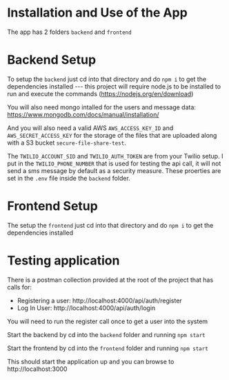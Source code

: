 # Installation and Use of the App

The app has 2 folders `backend` and `frontend`

# Backend Setup
To setup the `backend` just cd into that directory and do `npm i` to get the dependencies installed --- this project will require node.js to be installed to run and execute the commands (https://nodejs.org/en/download)

You will also need mongo intalled for the users and message data: https://www.mongodb.com/docs/manual/installation/

And you will also need a valid AWS `AWS_ACCESS_KEY_ID` and `AWS_SECRET_ACCESS_KEY` for the storage of the files that are uploaded along with a S3 bucket `secure-file-share-test`.

The `TWILIO_ACCOUNT_SID` and `TWILIO_AUTH_TOKEN` are from your Twilio setup.  I put in the `TWILIO_PHONE_NUMBER` that is used for testing the api call, it will not send a sms message by default as a security measure.
 These proerties are set in the `.env` file inside the `backend` folder.

# Frontend Setup
The setup the `frontend` just cd into that directory and do `npm i` to get the dependencies installed

# Testing application

There is a postman collection provided at the root of the project that has calls for:
- Registering a user: http://localhost:4000/api/auth/register
- Log In User: http://localhost:4000/api/auth/login

You will need to run the register call once to get a user into the system

Start the backend by cd into the `backend` folder and running `npm start`

Start the frontend by cd into the `frontend` folder and running `npm start`

This should start the application up and you can browse to http://localhost:3000